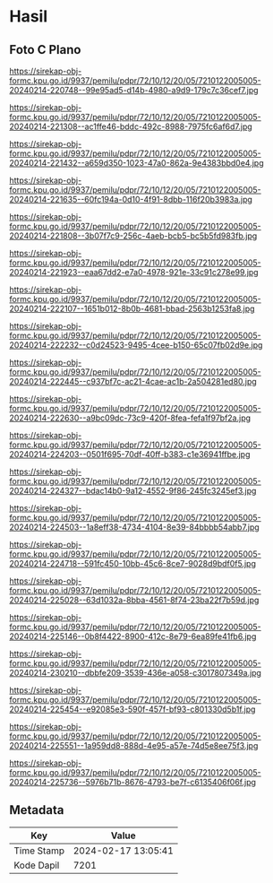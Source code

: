 # Hasil

## Foto C Plano

https://sirekap-obj-formc.kpu.go.id/9937/pemilu/pdpr/72/10/12/20/05/7210122005005-20240214-220748--99e95ad5-d14b-4980-a9d9-179c7c36cef7.jpg

https://sirekap-obj-formc.kpu.go.id/9937/pemilu/pdpr/72/10/12/20/05/7210122005005-20240214-221308--ac1ffe46-bddc-492c-8988-7975fc6af6d7.jpg

https://sirekap-obj-formc.kpu.go.id/9937/pemilu/pdpr/72/10/12/20/05/7210122005005-20240214-221432--a659d350-1023-47a0-862a-9e4383bbd0e4.jpg

https://sirekap-obj-formc.kpu.go.id/9937/pemilu/pdpr/72/10/12/20/05/7210122005005-20240214-221635--60fc194a-0d10-4f91-8dbb-116f20b3983a.jpg

https://sirekap-obj-formc.kpu.go.id/9937/pemilu/pdpr/72/10/12/20/05/7210122005005-20240214-221808--3b07f7c9-256c-4aeb-bcb5-bc5b5fd983fb.jpg

https://sirekap-obj-formc.kpu.go.id/9937/pemilu/pdpr/72/10/12/20/05/7210122005005-20240214-221923--eaa67dd2-e7a0-4978-921e-33c91c278e99.jpg

https://sirekap-obj-formc.kpu.go.id/9937/pemilu/pdpr/72/10/12/20/05/7210122005005-20240214-222107--1651b012-8b0b-4681-bbad-2563b1253fa8.jpg

https://sirekap-obj-formc.kpu.go.id/9937/pemilu/pdpr/72/10/12/20/05/7210122005005-20240214-222232--c0d24523-9495-4cee-b150-65c07fb02d9e.jpg

https://sirekap-obj-formc.kpu.go.id/9937/pemilu/pdpr/72/10/12/20/05/7210122005005-20240214-222445--c937bf7c-ac21-4cae-ac1b-2a504281ed80.jpg

https://sirekap-obj-formc.kpu.go.id/9937/pemilu/pdpr/72/10/12/20/05/7210122005005-20240214-222630--a9bc09dc-73c9-420f-8fea-fefa1f97bf2a.jpg

https://sirekap-obj-formc.kpu.go.id/9937/pemilu/pdpr/72/10/12/20/05/7210122005005-20240214-224203--0501f695-70df-40ff-b383-c1e36941ffbe.jpg

https://sirekap-obj-formc.kpu.go.id/9937/pemilu/pdpr/72/10/12/20/05/7210122005005-20240214-224327--bdac14b0-9a12-4552-9f86-245fc3245ef3.jpg

https://sirekap-obj-formc.kpu.go.id/9937/pemilu/pdpr/72/10/12/20/05/7210122005005-20240214-224503--1a8eff38-4734-4104-8e39-84bbbb54abb7.jpg

https://sirekap-obj-formc.kpu.go.id/9937/pemilu/pdpr/72/10/12/20/05/7210122005005-20240214-224718--591fc450-10bb-45c6-8ce7-9028d9bdf0f5.jpg

https://sirekap-obj-formc.kpu.go.id/9937/pemilu/pdpr/72/10/12/20/05/7210122005005-20240214-225028--63d1032a-8bba-4561-8f74-23ba22f7b59d.jpg

https://sirekap-obj-formc.kpu.go.id/9937/pemilu/pdpr/72/10/12/20/05/7210122005005-20240214-225146--0b8f4422-8900-412c-8e79-6ea89fe41fb6.jpg

https://sirekap-obj-formc.kpu.go.id/9937/pemilu/pdpr/72/10/12/20/05/7210122005005-20240214-230210--dbbfe209-3539-436e-a058-c3017807349a.jpg

https://sirekap-obj-formc.kpu.go.id/9937/pemilu/pdpr/72/10/12/20/05/7210122005005-20240214-225454--e92085e3-590f-457f-bf93-c801330d5b1f.jpg

https://sirekap-obj-formc.kpu.go.id/9937/pemilu/pdpr/72/10/12/20/05/7210122005005-20240214-225551--1a959dd8-888d-4e95-a57e-74d5e8ee75f3.jpg

https://sirekap-obj-formc.kpu.go.id/9937/pemilu/pdpr/72/10/12/20/05/7210122005005-20240214-225736--5976b71b-8676-4793-be7f-c6135406f06f.jpg


## Metadata

| Key        | Value               |
| ---------- | ------------------- |
| Time Stamp | 2024-02-17 13:05:41 |
| Kode Dapil | 7201                |



